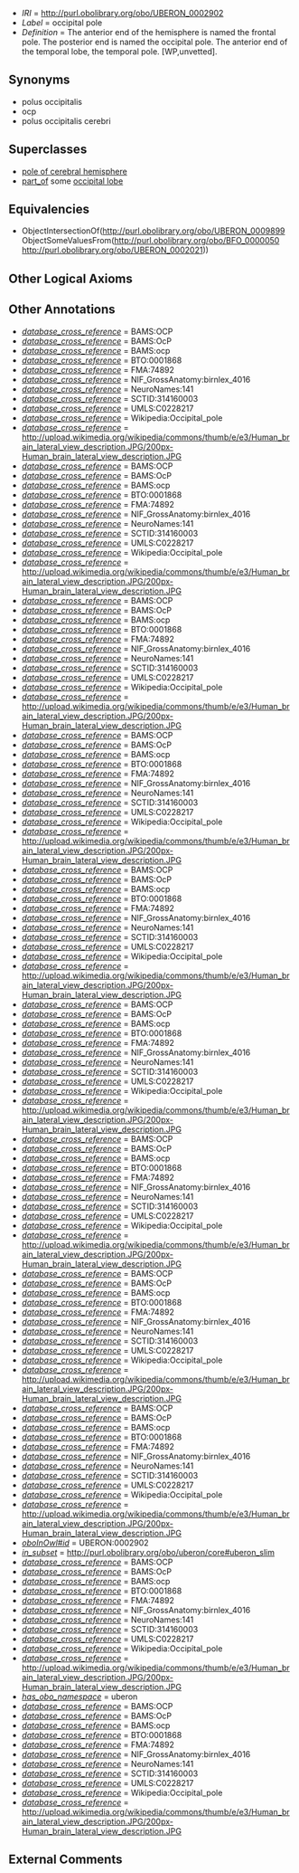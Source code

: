  * *IRI* = http://purl.obolibrary.org/obo/UBERON_0002902
 * *Label* = occipital pole
 * *Definition* = The anterior end of the hemisphere is named the frontal pole. The posterior end is named the occipital pole. The anterior end of the temporal lobe, the temporal pole. [WP,unvetted].

## Synonyms

 * polus occipitalis
 * ocp
 * polus occipitalis cerebri

## Superclasses

 * [pole of cerebral hemisphere](../../UBERON/99/UBERON_0009899.md)
 * [part_of](../../BFO/50/BFO_0000050.md) some [occipital lobe](../../UBERON/21/UBERON_0002021.md)

## Equivalencies

 * ObjectIntersectionOf(<http://purl.obolibrary.org/obo/UBERON_0009899> ObjectSomeValuesFrom(<http://purl.obolibrary.org/obo/BFO_0000050> <http://purl.obolibrary.org/obo/UBERON_0002021>))

## Other Logical Axioms


## Other Annotations

 * *[database_cross_reference](../../ef/oboInOwl#hasDbXref.md)* = BAMS:OCP
 * *[database_cross_reference](../../ef/oboInOwl#hasDbXref.md)* = BAMS:OcP
 * *[database_cross_reference](../../ef/oboInOwl#hasDbXref.md)* = BAMS:ocp
 * *[database_cross_reference](../../ef/oboInOwl#hasDbXref.md)* = BTO:0001868
 * *[database_cross_reference](../../ef/oboInOwl#hasDbXref.md)* = FMA:74892
 * *[database_cross_reference](../../ef/oboInOwl#hasDbXref.md)* = NIF_GrossAnatomy:birnlex_4016
 * *[database_cross_reference](../../ef/oboInOwl#hasDbXref.md)* = NeuroNames:141
 * *[database_cross_reference](../../ef/oboInOwl#hasDbXref.md)* = SCTID:314160003
 * *[database_cross_reference](../../ef/oboInOwl#hasDbXref.md)* = UMLS:C0228217
 * *[database_cross_reference](../../ef/oboInOwl#hasDbXref.md)* = Wikipedia:Occipital_pole
 * *[database_cross_reference](../../ef/oboInOwl#hasDbXref.md)* = http://upload.wikimedia.org/wikipedia/commons/thumb/e/e3/Human_brain_lateral_view_description.JPG/200px-Human_brain_lateral_view_description.JPG
 * *[database_cross_reference](../../ef/oboInOwl#hasDbXref.md)* = BAMS:OCP
 * *[database_cross_reference](../../ef/oboInOwl#hasDbXref.md)* = BAMS:OcP
 * *[database_cross_reference](../../ef/oboInOwl#hasDbXref.md)* = BAMS:ocp
 * *[database_cross_reference](../../ef/oboInOwl#hasDbXref.md)* = BTO:0001868
 * *[database_cross_reference](../../ef/oboInOwl#hasDbXref.md)* = FMA:74892
 * *[database_cross_reference](../../ef/oboInOwl#hasDbXref.md)* = NIF_GrossAnatomy:birnlex_4016
 * *[database_cross_reference](../../ef/oboInOwl#hasDbXref.md)* = NeuroNames:141
 * *[database_cross_reference](../../ef/oboInOwl#hasDbXref.md)* = SCTID:314160003
 * *[database_cross_reference](../../ef/oboInOwl#hasDbXref.md)* = UMLS:C0228217
 * *[database_cross_reference](../../ef/oboInOwl#hasDbXref.md)* = Wikipedia:Occipital_pole
 * *[database_cross_reference](../../ef/oboInOwl#hasDbXref.md)* = http://upload.wikimedia.org/wikipedia/commons/thumb/e/e3/Human_brain_lateral_view_description.JPG/200px-Human_brain_lateral_view_description.JPG
 * *[database_cross_reference](../../ef/oboInOwl#hasDbXref.md)* = BAMS:OCP
 * *[database_cross_reference](../../ef/oboInOwl#hasDbXref.md)* = BAMS:OcP
 * *[database_cross_reference](../../ef/oboInOwl#hasDbXref.md)* = BAMS:ocp
 * *[database_cross_reference](../../ef/oboInOwl#hasDbXref.md)* = BTO:0001868
 * *[database_cross_reference](../../ef/oboInOwl#hasDbXref.md)* = FMA:74892
 * *[database_cross_reference](../../ef/oboInOwl#hasDbXref.md)* = NIF_GrossAnatomy:birnlex_4016
 * *[database_cross_reference](../../ef/oboInOwl#hasDbXref.md)* = NeuroNames:141
 * *[database_cross_reference](../../ef/oboInOwl#hasDbXref.md)* = SCTID:314160003
 * *[database_cross_reference](../../ef/oboInOwl#hasDbXref.md)* = UMLS:C0228217
 * *[database_cross_reference](../../ef/oboInOwl#hasDbXref.md)* = Wikipedia:Occipital_pole
 * *[database_cross_reference](../../ef/oboInOwl#hasDbXref.md)* = http://upload.wikimedia.org/wikipedia/commons/thumb/e/e3/Human_brain_lateral_view_description.JPG/200px-Human_brain_lateral_view_description.JPG
 * *[database_cross_reference](../../ef/oboInOwl#hasDbXref.md)* = BAMS:OCP
 * *[database_cross_reference](../../ef/oboInOwl#hasDbXref.md)* = BAMS:OcP
 * *[database_cross_reference](../../ef/oboInOwl#hasDbXref.md)* = BAMS:ocp
 * *[database_cross_reference](../../ef/oboInOwl#hasDbXref.md)* = BTO:0001868
 * *[database_cross_reference](../../ef/oboInOwl#hasDbXref.md)* = FMA:74892
 * *[database_cross_reference](../../ef/oboInOwl#hasDbXref.md)* = NIF_GrossAnatomy:birnlex_4016
 * *[database_cross_reference](../../ef/oboInOwl#hasDbXref.md)* = NeuroNames:141
 * *[database_cross_reference](../../ef/oboInOwl#hasDbXref.md)* = SCTID:314160003
 * *[database_cross_reference](../../ef/oboInOwl#hasDbXref.md)* = UMLS:C0228217
 * *[database_cross_reference](../../ef/oboInOwl#hasDbXref.md)* = Wikipedia:Occipital_pole
 * *[database_cross_reference](../../ef/oboInOwl#hasDbXref.md)* = http://upload.wikimedia.org/wikipedia/commons/thumb/e/e3/Human_brain_lateral_view_description.JPG/200px-Human_brain_lateral_view_description.JPG
 * *[database_cross_reference](../../ef/oboInOwl#hasDbXref.md)* = BAMS:OCP
 * *[database_cross_reference](../../ef/oboInOwl#hasDbXref.md)* = BAMS:OcP
 * *[database_cross_reference](../../ef/oboInOwl#hasDbXref.md)* = BAMS:ocp
 * *[database_cross_reference](../../ef/oboInOwl#hasDbXref.md)* = BTO:0001868
 * *[database_cross_reference](../../ef/oboInOwl#hasDbXref.md)* = FMA:74892
 * *[database_cross_reference](../../ef/oboInOwl#hasDbXref.md)* = NIF_GrossAnatomy:birnlex_4016
 * *[database_cross_reference](../../ef/oboInOwl#hasDbXref.md)* = NeuroNames:141
 * *[database_cross_reference](../../ef/oboInOwl#hasDbXref.md)* = SCTID:314160003
 * *[database_cross_reference](../../ef/oboInOwl#hasDbXref.md)* = UMLS:C0228217
 * *[database_cross_reference](../../ef/oboInOwl#hasDbXref.md)* = Wikipedia:Occipital_pole
 * *[database_cross_reference](../../ef/oboInOwl#hasDbXref.md)* = http://upload.wikimedia.org/wikipedia/commons/thumb/e/e3/Human_brain_lateral_view_description.JPG/200px-Human_brain_lateral_view_description.JPG
 * *[database_cross_reference](../../ef/oboInOwl#hasDbXref.md)* = BAMS:OCP
 * *[database_cross_reference](../../ef/oboInOwl#hasDbXref.md)* = BAMS:OcP
 * *[database_cross_reference](../../ef/oboInOwl#hasDbXref.md)* = BAMS:ocp
 * *[database_cross_reference](../../ef/oboInOwl#hasDbXref.md)* = BTO:0001868
 * *[database_cross_reference](../../ef/oboInOwl#hasDbXref.md)* = FMA:74892
 * *[database_cross_reference](../../ef/oboInOwl#hasDbXref.md)* = NIF_GrossAnatomy:birnlex_4016
 * *[database_cross_reference](../../ef/oboInOwl#hasDbXref.md)* = NeuroNames:141
 * *[database_cross_reference](../../ef/oboInOwl#hasDbXref.md)* = SCTID:314160003
 * *[database_cross_reference](../../ef/oboInOwl#hasDbXref.md)* = UMLS:C0228217
 * *[database_cross_reference](../../ef/oboInOwl#hasDbXref.md)* = Wikipedia:Occipital_pole
 * *[database_cross_reference](../../ef/oboInOwl#hasDbXref.md)* = http://upload.wikimedia.org/wikipedia/commons/thumb/e/e3/Human_brain_lateral_view_description.JPG/200px-Human_brain_lateral_view_description.JPG
 * *[database_cross_reference](../../ef/oboInOwl#hasDbXref.md)* = BAMS:OCP
 * *[database_cross_reference](../../ef/oboInOwl#hasDbXref.md)* = BAMS:OcP
 * *[database_cross_reference](../../ef/oboInOwl#hasDbXref.md)* = BAMS:ocp
 * *[database_cross_reference](../../ef/oboInOwl#hasDbXref.md)* = BTO:0001868
 * *[database_cross_reference](../../ef/oboInOwl#hasDbXref.md)* = FMA:74892
 * *[database_cross_reference](../../ef/oboInOwl#hasDbXref.md)* = NIF_GrossAnatomy:birnlex_4016
 * *[database_cross_reference](../../ef/oboInOwl#hasDbXref.md)* = NeuroNames:141
 * *[database_cross_reference](../../ef/oboInOwl#hasDbXref.md)* = SCTID:314160003
 * *[database_cross_reference](../../ef/oboInOwl#hasDbXref.md)* = UMLS:C0228217
 * *[database_cross_reference](../../ef/oboInOwl#hasDbXref.md)* = Wikipedia:Occipital_pole
 * *[database_cross_reference](../../ef/oboInOwl#hasDbXref.md)* = http://upload.wikimedia.org/wikipedia/commons/thumb/e/e3/Human_brain_lateral_view_description.JPG/200px-Human_brain_lateral_view_description.JPG
 * *[database_cross_reference](../../ef/oboInOwl#hasDbXref.md)* = BAMS:OCP
 * *[database_cross_reference](../../ef/oboInOwl#hasDbXref.md)* = BAMS:OcP
 * *[database_cross_reference](../../ef/oboInOwl#hasDbXref.md)* = BAMS:ocp
 * *[database_cross_reference](../../ef/oboInOwl#hasDbXref.md)* = BTO:0001868
 * *[database_cross_reference](../../ef/oboInOwl#hasDbXref.md)* = FMA:74892
 * *[database_cross_reference](../../ef/oboInOwl#hasDbXref.md)* = NIF_GrossAnatomy:birnlex_4016
 * *[database_cross_reference](../../ef/oboInOwl#hasDbXref.md)* = NeuroNames:141
 * *[database_cross_reference](../../ef/oboInOwl#hasDbXref.md)* = SCTID:314160003
 * *[database_cross_reference](../../ef/oboInOwl#hasDbXref.md)* = UMLS:C0228217
 * *[database_cross_reference](../../ef/oboInOwl#hasDbXref.md)* = Wikipedia:Occipital_pole
 * *[database_cross_reference](../../ef/oboInOwl#hasDbXref.md)* = http://upload.wikimedia.org/wikipedia/commons/thumb/e/e3/Human_brain_lateral_view_description.JPG/200px-Human_brain_lateral_view_description.JPG
 * *[database_cross_reference](../../ef/oboInOwl#hasDbXref.md)* = BAMS:OCP
 * *[database_cross_reference](../../ef/oboInOwl#hasDbXref.md)* = BAMS:OcP
 * *[database_cross_reference](../../ef/oboInOwl#hasDbXref.md)* = BAMS:ocp
 * *[database_cross_reference](../../ef/oboInOwl#hasDbXref.md)* = BTO:0001868
 * *[database_cross_reference](../../ef/oboInOwl#hasDbXref.md)* = FMA:74892
 * *[database_cross_reference](../../ef/oboInOwl#hasDbXref.md)* = NIF_GrossAnatomy:birnlex_4016
 * *[database_cross_reference](../../ef/oboInOwl#hasDbXref.md)* = NeuroNames:141
 * *[database_cross_reference](../../ef/oboInOwl#hasDbXref.md)* = SCTID:314160003
 * *[database_cross_reference](../../ef/oboInOwl#hasDbXref.md)* = UMLS:C0228217
 * *[database_cross_reference](../../ef/oboInOwl#hasDbXref.md)* = Wikipedia:Occipital_pole
 * *[database_cross_reference](../../ef/oboInOwl#hasDbXref.md)* = http://upload.wikimedia.org/wikipedia/commons/thumb/e/e3/Human_brain_lateral_view_description.JPG/200px-Human_brain_lateral_view_description.JPG
 * *[oboInOwl#id](../../id/oboInOwl#id.md)* = UBERON:0002902
 * *[in_subset](../../et/oboInOwl#inSubset.md)* = http://purl.obolibrary.org/obo/uberon/core#uberon_slim
 * *[database_cross_reference](../../ef/oboInOwl#hasDbXref.md)* = BAMS:OCP
 * *[database_cross_reference](../../ef/oboInOwl#hasDbXref.md)* = BAMS:OcP
 * *[database_cross_reference](../../ef/oboInOwl#hasDbXref.md)* = BAMS:ocp
 * *[database_cross_reference](../../ef/oboInOwl#hasDbXref.md)* = BTO:0001868
 * *[database_cross_reference](../../ef/oboInOwl#hasDbXref.md)* = FMA:74892
 * *[database_cross_reference](../../ef/oboInOwl#hasDbXref.md)* = NIF_GrossAnatomy:birnlex_4016
 * *[database_cross_reference](../../ef/oboInOwl#hasDbXref.md)* = NeuroNames:141
 * *[database_cross_reference](../../ef/oboInOwl#hasDbXref.md)* = SCTID:314160003
 * *[database_cross_reference](../../ef/oboInOwl#hasDbXref.md)* = UMLS:C0228217
 * *[database_cross_reference](../../ef/oboInOwl#hasDbXref.md)* = Wikipedia:Occipital_pole
 * *[database_cross_reference](../../ef/oboInOwl#hasDbXref.md)* = http://upload.wikimedia.org/wikipedia/commons/thumb/e/e3/Human_brain_lateral_view_description.JPG/200px-Human_brain_lateral_view_description.JPG
 * *[has_obo_namespace](../../ce/oboInOwl#hasOBONamespace.md)* = uberon
 * *[database_cross_reference](../../ef/oboInOwl#hasDbXref.md)* = BAMS:OCP
 * *[database_cross_reference](../../ef/oboInOwl#hasDbXref.md)* = BAMS:OcP
 * *[database_cross_reference](../../ef/oboInOwl#hasDbXref.md)* = BAMS:ocp
 * *[database_cross_reference](../../ef/oboInOwl#hasDbXref.md)* = BTO:0001868
 * *[database_cross_reference](../../ef/oboInOwl#hasDbXref.md)* = FMA:74892
 * *[database_cross_reference](../../ef/oboInOwl#hasDbXref.md)* = NIF_GrossAnatomy:birnlex_4016
 * *[database_cross_reference](../../ef/oboInOwl#hasDbXref.md)* = NeuroNames:141
 * *[database_cross_reference](../../ef/oboInOwl#hasDbXref.md)* = SCTID:314160003
 * *[database_cross_reference](../../ef/oboInOwl#hasDbXref.md)* = UMLS:C0228217
 * *[database_cross_reference](../../ef/oboInOwl#hasDbXref.md)* = Wikipedia:Occipital_pole
 * *[database_cross_reference](../../ef/oboInOwl#hasDbXref.md)* = http://upload.wikimedia.org/wikipedia/commons/thumb/e/e3/Human_brain_lateral_view_description.JPG/200px-Human_brain_lateral_view_description.JPG

## External Comments

